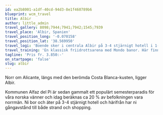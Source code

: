 ```yaml
---
id: ea2b8001-a1df-40cd-94d3-8e1f460789b6
blueprint: wcm_travel
title: Albir
author: little_admin
travel_gallery: 8098;7944;7941;7942;1545;7939
travel_place: 'Albir, Spanien'
travel_position_long: '-0.070158'
travel_position_lat: '38.569950'
travel_logi: 'Boende sker i centrala Albir på 3-4 stjärnigt hotell i 1-3 bäddsrum. Hotellen har utomhuspool. Samtliga måltider serveras som buffé'
travel_training: 'En klassisk friidrottsarena med Mondo banor. Här finns allt för löpare, hoppare och kastare. '
tagline: 'Pris fr. 3.850:-'
on_startpage: 'false'
slug: albir
---
```

<p>Norr om Alicante, längs med den berömda Costa Blanca-kusten, ligger Albir.</p>
<p>Kommunen Alfaz del Pi är sedan gammalt ett populärt semesterparadis för våra norska vänner och idag beräknas ca 20 % av befolkningen vara norrmän. Ni bor och äter på 3-4 stjärnigt hotell och härifrån har ni gångavstånd till både strand och shopping.</p>
